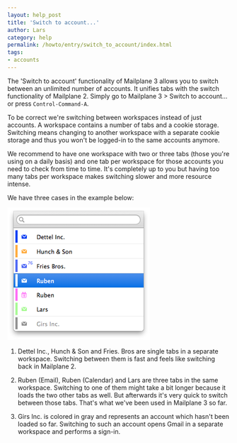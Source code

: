 ```yaml
---
layout: help_post
title: 'Switch to account...'
author: Lars
category: help
permalink: /howto/entry/switch_to_account/index.html
tags:
- accounts
---
```


The 'Switch to account' functionality of Mailplane 3 allows you to switch between an unlimited number of accounts. It unifies tabs with the switch functionality of Mailplane 2. Simply go to Mailplane 3 > Switch to account... or press `Control-Command-A`.

To be correct we're switching between workspaces instead of just accounts. A workspace contains a number of tabs and a cookie storage. Switching means changing to another workspace with a separate cookie storage and thus you won't be logged-in to the same accounts anymore.

We recommend to have one workspace with two or three tabs (those you're using on a daily basis) and one tab per workspace for those accounts you need to check from time to time. It's completely up to you but having too many tabs per workspace makes switching slower and more resource intense.

We have three cases in the example below:

!['Switch to Account...' dialog](/assets/howto/2013-11-10-switch_to_account/dialog.png)

1) Dettel Inc., Hunch & Son and Fries. Bros are single tabs in a separate workspace. Switching between them is fast and feels like switching back in Mailplane 2.

2) Ruben (Email), Ruben (Calendar) and Lars are three tabs in the same workspace. Switching to one of them might take a bit longer because it loads the two other tabs as well. But afterwards it's very quick to switch between those tabs. That's what we've been used in Mailplane 3 so far.

3) Girs Inc. is colored in gray and represents an account which hasn't been loaded so far. Switching to such an account opens Gmail in a separate workspace and performs a sign-in.
